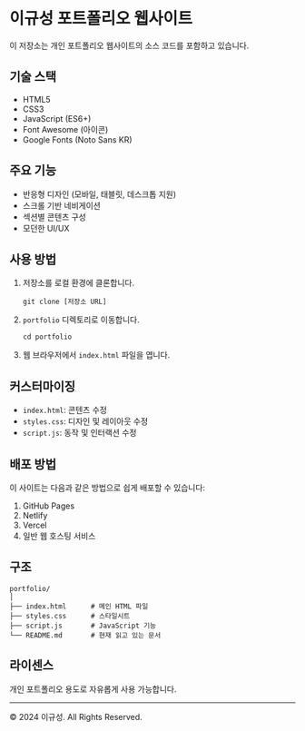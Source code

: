 # 이규성 포트폴리오 웹사이트

이 저장소는 개인 포트폴리오 웹사이트의 소스 코드를 포함하고 있습니다.

## 기술 스택

- HTML5
- CSS3
- JavaScript (ES6+)
- Font Awesome (아이콘)
- Google Fonts (Noto Sans KR)

## 주요 기능

- 반응형 디자인 (모바일, 태블릿, 데스크톱 지원)
- 스크롤 기반 네비게이션
- 섹션별 콘텐츠 구성
- 모던한 UI/UX

## 사용 방법

1. 저장소를 로컬 환경에 클론합니다.
   ```
   git clone [저장소 URL]
   ```

2. `portfolio` 디렉토리로 이동합니다.
   ```
   cd portfolio
   ```

3. 웹 브라우저에서 `index.html` 파일을 엽니다.

## 커스터마이징

- `index.html`: 콘텐츠 수정
- `styles.css`: 디자인 및 레이아웃 수정
- `script.js`: 동작 및 인터랙션 수정

## 배포 방법

이 사이트는 다음과 같은 방법으로 쉽게 배포할 수 있습니다:

1. GitHub Pages
2. Netlify
3. Vercel
4. 일반 웹 호스팅 서비스

## 구조

```
portfolio/
│
├── index.html      # 메인 HTML 파일
├── styles.css      # 스타일시트
├── script.js       # JavaScript 기능
└── README.md       # 현재 읽고 있는 문서
```

## 라이센스

개인 포트폴리오 용도로 자유롭게 사용 가능합니다.

---

© 2024 이규성. All Rights Reserved. 
